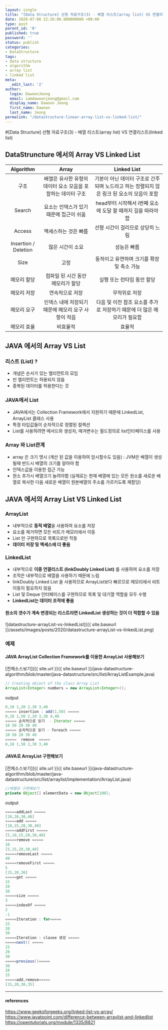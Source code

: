 ```yaml
---
layout: single
title: "[Data Structure] 선형 자료구조(3) - 배열 리스트(array list) VS 연결리스트(linked list)"
date: 2020-07-08 22:26:00.000000000 +09:00
type: post
parent_id: '0'
published: true
password: ''
status: publish
categories:
- DataStructure
tags:
- data structure
- algorithm
- array list
- linked list
meta:
  _edit_last: '2'
author:
  login: DawoonJeong
  email: iamdawoonjeong@gmail.com
  display_name: Dawoon Jeong
  first_name: Dawoon
  last_name: Jeong
permalink: "/datastructure-linear-array-list-vs-linked-list/"
---
```

#[Data Structure] 선형 자료구조(3) - 배열 리스트(array list) VS 연결리스트(linked list)

## DataStruncture 에서의 Array  VS Linked List

|Algorithm | Array | Linked List |
|:--------:|:--------:|:--------:|
|	구조	|	배열은 유사한 유형의 데이터 요소 모음을 포함하는 데이터 구조	|	기본이 아닌 데이터 구조로 간주되며 노드라고 하는 정렬되지 않은 링크 된 요소의 모음이 포함	|
|	Search	|	요소는 인덱스가 있기때문에 접근이 쉬움	|	head부터 시작해서 i번째 요소에 도달 할 때까지 길을 따라야함 |
|	Access	|	액세스하는 것은 빠름	|	 선형 시간이 걸리므로 상당히 느림	|
|	Insertion / Deletion	|	많은 시간이 소요	|  성능은 빠름	|
|	Size	|	고정	|  동적이고 유연하며 크기를 확장 및 축소 가능	|
|	메모리 할당	| 컴파일 된 시간 동안 메모리가 할당	|  실행 또는 런타임 동안 할당|
|	메모리 저장  |	연속적으로 저장	|  무작위로 저장 |
|	메모리 요구  |	인덱스 내에 저장되기 때문에 메모리 요구 사항이 적음	|  다음 및 이전 참조 요소를 추가로 저장하기 때문에 더 많은 메모리가 필요함 |
|	메모리 효율	|	비효율적 |  효율적 |


## JAVA 에서의  Array  VS  List

### 리스트 (List) ?
- 개념은 순서가 있는 엘리먼트의 모임
- 빈 엘리먼트는 허용되지 않음
- 중복된 데이터를 허용한다는 것

### JAVA에서 List
- JAVA에서는 Collection Framework에서 지원하기 때문에 LinkedList, ArrayList 클래스 사용
- 특정 타입값들이 순차적으로 정렬된 컬렉션
- List를 사용하려면 메서드와 생성자, 매겨변수는 필드정의로 list인터페이스를 사용

### Array 와 List관계
- array 은 크기 명시 (계산 된 값을 이용하여 암시할수도 있음) : JVM은 배열이 생성될때 반드시 배열의 크기를 알아야 함
- 인덱스값을 이용한 접근 가능
- 원소 추가시 배열크기 늘려야함 (실제로는 현재 배열에 있는 모든 원소를 새로운 배열로 복사한 다음 새로운 배열이 원본배열의 주소를 가르키도록 재할당)


## JAVA 에서의  Array List  VS Linked List


### ArrayList
- 내부적으로 **동적 배열**을 사용하여 요소를 저장
- 요소를 제거하면 모든 비트가 메모리에서 이동
- List 만 구현하므로 목록으로만 작동
- **데이터 저장 및 액세스에 더 좋음**


### LinkedList
- 내부적으로 **이중 연결리스트 (linkDoubly Linked List)** 를 사용하여 요소를 저장
- 조작은 내부적으로 배열을 사용하기 때문에 느림
- linkDoubly Linked List 을 사용하므로 ArrayList보다 빠르므로 메모리에서 비트 이동이 필요하지 않음
- List 및 Deque 인터페이스를 구현하므로 목록 및 대기열 역할을 모두 수행
- **LinkedList는 데이터 조작에 좋음**


#### 원소의 갯수가 계속 변경되는 리스트라면 LinkedList 생성하는 것이 더 적합할 수 있음

![datastructure-arrayList-vs-linkedList]({{ site.baseurl }}/assets/images/posts/2020/datastructure-arrayList-vs-linkedList.png)


### 예제


#### JAVA ArrayList Collection Framework를 이용한 ArrayList 사용해보기
[전체소스보기]({{ site.url }}{{ site.baseurl }}/java-datastructure-algorithm/blob/master/java-datastructure/src/list/ArrayListExample.java)


```java
// Creating object of the class Array List
ArrayList<Integer> numbers = new ArrayList<Integer>();
```


output


```java
0,10 1,20 2,30 3,40
===== insertion : add(1,50) =====
0,10 1,50 2,20 3,30 4,40
===== 순차적으로 읽기  - Iterator =====
10 50 20 30 40
===== 순차적으로 읽기 - foreach =====
10 50 20 30 40
=====  remove  =====
0,10 1,50 2,30 3,40
```


#### JAVA로 ArrayList 구현해보기
[전체소스보기]({{ site.url }}{{ site.baseurl }}/java-datastructure-algorithm/blob/master/java-datastructure/src/list/arraylist/implementation/ArrayList.java)


```java
//배열로 구현해보기
private Object[] elementData = new Object[100];
```


output


```java
=====addLast =====
[10,20,30,40]
=====add =====
[10,15,20,30,40]
=====addFirst =====
[5,10,15,20,30,40]
=====remove =====
10
[5,15,20,30,40]
=====removeLast =====
40
=====removeFirst =====
5
[15,20,30]
=====get =====
15
20
30
=====size =====
3
=====indexOf =====
2
-1
=====Iteration : for=====
15
20
30
=====Iteration : clasee 생성 =====
=====next() =====
15
20
30
=====previous()=====
30
20
15
=====add,remove=====
[15,20,30,35]
```


---
#### references
<https://www.geeksforgeeks.org/linked-list-vs-array/>  
<https://www.javatpoint.com/difference-between-arraylist-and-linkedlist>  
<https://opentutorials.org/module/1335/8821>
